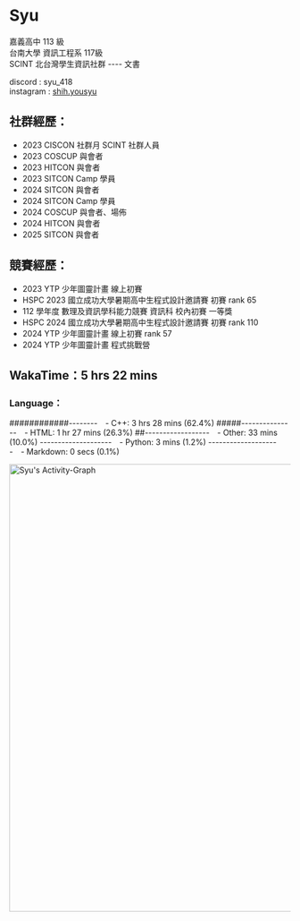 # Syu  
嘉義高中 113 級  
台南大學 資訊工程系 117級  
SCINT 北台灣學生資訊社群 ---- 文書  
  
discord : syu_418  
instagram : [shih.yousyu](https://www.instagram.com/shih.yousyu/)  
  
## 社群經歷：
* 2023 CISCON 社群月 SCINT 社群人員
* 2023 COSCUP 與會者
* 2023 HITCON 與會者
* 2023 SITCON Camp 學員
* 2024 SITCON 與會者
* 2024 SITCON Camp 學員
* 2024 COSCUP 與會者、場佈
* 2024 HITCON 與會者
* 2025 SITCON 與會者
## 競賽經歷：
* 2023 YTP 少年圖靈計畫 線上初賽
* HSPC 2023 國立成功大學暑期高中生程式設計邀請賽 初賽 rank 65
* 112 學年度 數理及資訊學科能力競賽 資訊科 校內初賽 一等獎
* HSPC 2024 國立成功大學暑期高中生程式設計邀請賽 初賽 rank 110
* 2024 YTP 少年圖靈計畫 線上初賽 rank 57
* 2024 YTP 少年圖靈計畫 程式挑戰營
  
<!--START_SECTION:waka-->
## WakaTime：5 hrs 22 mins
### Language：
############\-\-\-\-\-\-\-\-&emsp;- C++: 3 hrs 28 mins (62.4%)
#####\-\-\-\-\-\-\-\-\-\-\-\-\-\-\-&emsp;- HTML: 1 hr 27 mins (26.3%)
##\-\-\-\-\-\-\-\-\-\-\-\-\-\-\-\-\-\-&emsp;- Other: 33 mins (10.0%)
\-\-\-\-\-\-\-\-\-\-\-\-\-\-\-\-\-\-\-\-&emsp;- Python: 3 mins (1.2%)
\-\-\-\-\-\-\-\-\-\-\-\-\-\-\-\-\-\-\-\-&emsp;- Markdown: 0 secs (0.1%)
<!--END_SECTION:waka-->
  
<img width=800 src="https://github-readme-activity-graph.vercel.app/graph?username=shihyousyu&hide_border=true&theme=github-compact&area=true&area_color=A6FFA6&custom_title=Syu's%20Activity%Graph" alt="Syu's Activity-Graph">
